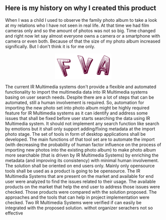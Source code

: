 ## Here is my history on why I created this product
When I was a child I used to observe the family photo album to take a look at my relations who I have not seen in real life.
At that time we had film cameras only and so the amount of photos was not so big.
Time changed and right now let say almost everyone owns a camera or a smartphone with camera or even both.
Because of that the size of my photo album increased significally. But I don't think it is for me only.

<p align="center">
  <a href="FVAImages/Anaveragefamilyphotoalbum.gif" target="blank"><img src="FVAIcons/main.png" alt="Anaveragefamilyphotoalbum.gif" /></a>
</p>

 
The current IR Multimedia systems don't provide a flexible and automated functionality to import the multimedia data into IR Multimedia systems basing on user search needs. Despite there are a lot of steps that can be automated, still a human involvement is required.
	 So, automation for importing the new photo set into photo album might be highly required feature for IR Multimedia systems as it can identify and address some issues that shall be fixed before user starts searching the data using IR Multimedia system. It should not implement any search function like search by emotions but  it shall only support adding/fixing metadata at the import photo stage.
	The set of tools in form of desktop applications shall be developed. The main functions of that tool set are 
to automate the import (with decreasing the probability of human factor influence on the process of importing new photos into the existing photo album) 
to make photo album more searchable (that is driven by IR Multimedia Systems) by enriching the metadata (and improving its consistency) with minimal human involvement.
	The solution shall be oriented on end users only.
	Mainly only opensource tools shall be used as a product is going to be opensource.
The IR Multimedia Systems that are present on the market and available for end user were analyzed to find the issues related to their usage.
The available products on the market that help the end user to address those issues were checked. 
Those products were compared with the solution proposed.
The approaches and the tools that can help in project implementation were checked.
Two IR Multimedia Systems were  verified if can easily be integrated with the proposed solution.
withot organizer serachers not so effective
 